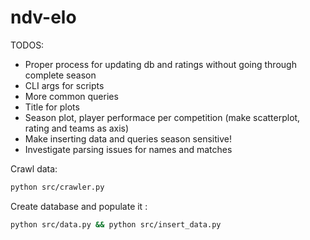 # ndv-elo

TODOS:

- Proper process for updating db and ratings without going through complete season
- CLI args for scripts
- More common queries
- Title for plots
- Season plot, player performace per competition (make scatterplot, rating and teams as axis)
- Make inserting data and queries season sensitive!
- Investigate parsing issues for names and matches

Crawl data:
```sh
python src/crawler.py
```
Create database and populate it :
```sh
python src/data.py && python src/insert_data.py
```

